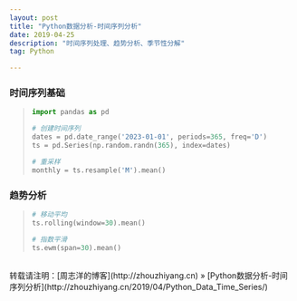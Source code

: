 ```yaml
---
layout: post
title: "Python数据分析-时间序列分析"
date: 2019-04-25 
description: "时间序列处理、趋势分析、季节性分解"
tag: Python 

---
```


### 时间序列基础

>```python
>import pandas as pd
>
># 创建时间序列
>dates = pd.date_range('2023-01-01', periods=365, freq='D')
>ts = pd.Series(np.random.randn(365), index=dates)
>
># 重采样
>monthly = ts.resample('M').mean()
>```

### 趋势分析

>```python
># 移动平均
>ts.rolling(window=30).mean()
>
># 指数平滑
>ts.ewm(span=30).mean()
>```

<br>
转载请注明：[周志洋的博客](http://zhouzhiyang.cn) » [Python数据分析-时间序列分析](http://zhouzhiyang.cn/2019/04/Python_Data_Time_Series/) 

